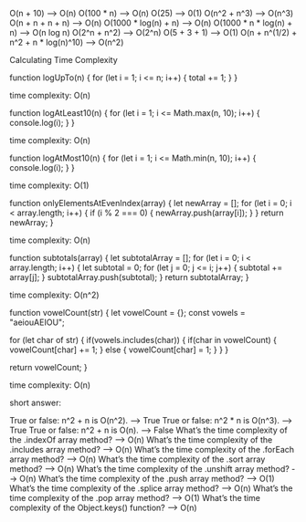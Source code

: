 O(n + 10) --> O(n)
O(100 * n) --> O(n)
O(25) --> 0(1)
O(n^2 + n^3) --> O(n^3)
O(n + n + n + n) --> O(n)
O(1000 * log(n) + n) --> O(n)
O(1000 * n * log(n) + n) --> O(n log n)
O(2^n + n^2) --> O(2^n)
O(5 + 3 + 1) --> O(1)
O(n + n^(1/2) + n^2 + n * log(n)^10) --> O(n^2)

Calculating Time Complexity


 function logUpTo(n) {
  for (let i = 1; i <= n; i++) {
    total += 1;
  }
}

time complexity: O(n)

function logAtLeast10(n) {
  for (let i = 1; i <= Math.max(n, 10); i++) {
    console.log(i);
  }
}

time complexity: O(n)

function logAtMost10(n) {
  for (let i = 1; i <= Math.min(n, 10); i++) {
    console.log(i);
  }
}

time complexity: O(1)

function onlyElementsAtEvenIndex(array) {
  let newArray = [];
  for (let i = 0; i < array.length; i++) {
    if (i % 2 === 0) {
      newArray.push(array[i]);
    }
  }
  return newArray;
}

time complexity: O(n)


function subtotals(array) {
  let subtotalArray = [];
  for (let i = 0; i < array.length; i++) {
    let subtotal = 0;
    for (let j = 0; j <= i; j++) {
      subtotal += array[j];
    }
    subtotalArray.push(subtotal);
  }
  return subtotalArray;
}

time complexity: O(n^2)


function vowelCount(str) {
  let vowelCount = {};
  const vowels = "aeiouAEIOU";

  for (let char of str) {
    if(vowels.includes(char)) {
      if(char in vowelCount) {
        vowelCount[char] += 1;
      } else {
        vowelCount[char] = 1;
      }
    }
  }

  return vowelCount;
}

time complexity: O(n)

short answer:

True or false: n^2 + n is O(n^2). --> True
True or false: n^2 * n is O(n^3). --> True
True or false: n^2 + n is O(n). --> False
What’s the time complexity of the .indexOf array method? --> O(n)
What’s the time complexity of the .includes array method? --> O(n)
What’s the time complexity of the .forEach array method? --> O(n)
What’s the time complexity of the .sort array method? --> O(n)
What’s the time complexity of the .unshift array method? --> O(n)
What’s the time complexity of the .push array method? --> O(1)
What’s the time complexity of the .splice array method? --> O(n)
What’s the time complexity of the .pop array method? --> O(1)
What’s the time complexity of the Object.keys() function? --> O(n)